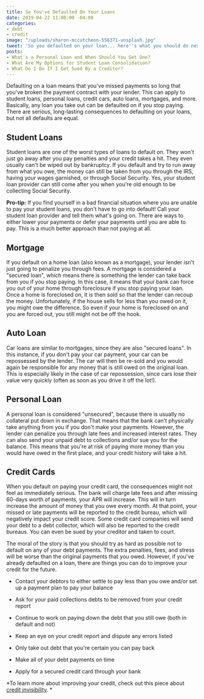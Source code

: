 ```yaml
---
title: So You've Defaulted On Your Loans
date: 2019-04-22 11:00:00 -04:00
categories:
- debt
- credit
image: "/uploads/sharon-mccutcheon-556371-unsplash.jpg"
tweet: 'So you defaulted on your loan... here''s what you should do next. '
posts:
- What's a Personal Loan and When Should You Get One?
- What Are My Options for Student Loan Consolidation?
- What Do I Do If I Get Sued By a Creditor?
---
```


Defaulting on a loan means that you've missed payments so long that you've broken the payment contract with your lender. This can apply to student loans, personal loans, credit cars, auto loans, mortgages, and more. Basically, any loan you take out can be defaulted on if you stop paying. There are serious, long-lasting consequences to defaulting on your loans, but not all defaults are equal.

## Student Loans

Student loans are one of the worst types of loans to default on. They won't just go away after you pay penalties and your credit takes a hit. They even usually can't be wiped out by bankruptcy. If you default and try to run away from what you owe, the money can still be taken from you through the IRS, having your wages garnished, or through Social Security. Yes, your student loan provider can still come after you when you're old enough to be collecting Social Security.

**Pro-tip:** If you find yourself in a bad financial situation where you are unable to pay your student loans, you don't have to go into default! Call your student loan provider and tell them what's going on. There are ways to either lower your payments or defer your payments until you are able to pay. This is a much better approach than not paying at all.

## Mortgage

If you default on a home loan (also known as a mortgage), your lender isn't just going to penalize you through fees. A mortgage is considered a "secured loan", which means there is something the lender can take back from you if you stop paying. In this case, it means that your bank can force you out of your home through foreclosure if you stop paying your loan. Once a home is foreclosed on, it is then sold so that the lender can recoup the money. Unfortunately, if the house sells for less than you owed on it, you might owe the difference. So even if your home is foreclosed on and you are forced out, you still might not be off the hook.

## Auto Loan

Car loans are similar to mortgages, since they are also "secured loans". In this instance, if you don't pay your car payment, your car can be repossessed by the lender. The car will then be re-sold and you would again be responsible for any money that is still owed on the original loan. This is especially likely in the case of car repossession, since cars lose their value very quickly (often as soon as you drive it off the lot!). 

## Personal Loan

A personal loan is considered "unsecured", because there is usually no collateral put down in exchange. That means that the bank can't physically take anything from you if you don't make your payments. However, the lender can penalize you through late fees and increased interest rates. They can also send your unpaid debt to collections and/or sue you for the balance. This means that you're at risk of paying more money than you would have owed in the first place, and your credit history will take a hit. 

## Credit Cards

When you default on paying your credit card, the consequences might not feel as immediately serious. The bank will charge late fees and after missing 60-days worth of payments, your APR will increase. This will in turn increase the amount of money that you owe every month. At that point, your missed or late payments will be reported to the credit bureau, which will negatively impact your credit score. Some credit card companies will send your debt to a debt collector, which will also be reported to the credit bureaus. You can even be sued by your creditor and taken to court. 

The moral of the story is that you should try as hard as possible not to default on any of your debt payments. The extra penalties, fees, and stress will be worse than the original payments that you owed. However, if you've already defaulted on a loan, there are things you can do to improve your credit for the future.

* Contact your debtors to either settle to pay less than you owe and/or set up a payment plan to pay your balance

* Ask for your paid collections debts to be removed from your credit report

* Continue to work on paying down the debt that you still owe (both in default and not)

* Keep an eye on your credit report and dispute any errors listed

* Only take out debt that you're certain you can pay back

* Make all of your debt payments on time

* Apply for a secured credit card through your bank

*To learn more about improving your credit, check out this piece about [credit invisibility](https://www.maggiegermano.com/blog/what-is-credit-invisibility/). *